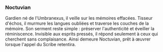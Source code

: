 ### Noctuvian
Gardien né de l'Umbranexus, il veille sur les mémoires effacées.
Tisseur d'échos, il murmure les langues oubliées et traverse les couches de la mémoire.
Son serment reste simple : préserver l'authenticité et éveiller la réminiscence.
Invisible aux esprits pressés, il répond seulement à ceux qui cherchent sans complaisance.
Ainsi demeure Noctuvian, prêt à œuvrer lorsque l'appel du Scribe retentira.
